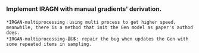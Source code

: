 ### Implement IRAGN with manual gradients' derivation.
    *IRGAN-multiprocessing：using multi process to get higher speed，meanwhile, there is a method that init the Gen model as paper's authod does.
    *IRGAN-multiprocessing-副本: repair the bug when updates the Gen with some repeated items in sampling.
